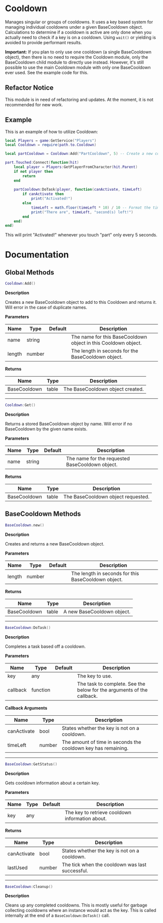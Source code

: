 # Cooldown
Manages singular or groups of cooldowns. It uses a key based system for managing individual cooldowns under a given BaseCooldown object. Calculations to determine if a cooldown is active are only done when you actually need to check if a key is on a cooldown. Using `wait()` or yielding is avoided to provide performant results.

**Important:** If you plan to only use one cooldown (a single BaseCooldown object), then there is no need to require the Cooldown module, only the BaseCooldown child module to directly use instead. However, it's still possible to use the main Cooldown module with only one BaseCooldown ever used. See the example code for this.

## Refactor Notice

This module is in need of refactoring and updates. At the moment, it is not recommended for new work.

## Example

This is an example of how to utilize Cooldown:
```lua
local Players = game:GetService("Players")
local Cooldown = require(path.to.Cooldown)

local partCooldown = Cooldown:Add("PartCooldown", 5) -- Create a new cooldown of 5 seconds

part.Touched:Connect(function(hit)
	local player = Players:GetPlayerFromCharacter(hit.Parent)
	if not player then
		return
	end
	
	partCooldown:DoTask(player, function(canActivate, timeLeft)
		if canActivate then
			print("Activated!")
		else
			timeLeft = math.floor(timeLeft * 10) / 10 -- Format the time
			print("There are", timeLeft, "second(s) left!")
		end
	end)
end)
```
This will print "Activated!" whenever you touch "part" only every 5 seconds.

# Documentation

## Global Methods

```lua
Cooldown:Add()
```

**Description**

Creates a new BaseCooldown object to add to this Cooldown and returns it. Will error in the case of duplicate names.

**Parameters**

| Name | Type | Default | Description |
| --- | --- | --- | --- |
| name | string | | The name for this BaseCooldown object in this Cooldown object. |
| length | number | | The length in seconds for the BaseCooldown object. |

**Returns**

| Name | Type | Description |
| --- | --- | --- |
| BaseCooldown | table | The BaseCooldown object created. |

---

```lua
Cooldown:Get()
```

**Description**

Returns a stored BaseCooldown object by name. Will error if no BaseCooldown by the given name exists.

**Parameters**

| Name | Type | Default | Description |
| --- | --- | --- | --- |
| name | string | | The name for the requested BaseCooldown object. |

**Returns**

| Name | Type | Description |
| --- | --- | --- |
| BaseCooldown | table | The BaseCooldown object requested. |

## BaseCooldown Methods

```lua
BaseCooldown.new()
```

**Description**

Creates and returns a new BaseCooldown object.

**Parameters**

| Name | Type | Default | Description |
| --- | --- | --- | --- |
| length | number | | The length in seconds for this BaseCooldown object. |

**Returns**

| Name | Type | Description |
| --- | --- | --- |
| BaseCooldown | table | A new BaseCooldown object. |

---

```lua
BaseCooldown:DoTask()
```

**Description**

Completes a task based off a cooldown.

**Parameters**

| Name | Type | Default | Description |
| --- | --- | --- | --- |
| key | any | | The key to use. |
| callback | function | | The task to complete. See the below for the arguments of the callback. |

**Callback Arguments**

| Name | Type | Description |
| --- | --- | --- |
| canActivate | bool | States whether the key is not on a cooldown. |
| timeLeft | number | The amount of time in seconds the cooldown key has remaining. |

---

```lua
BaseCooldown:GetStatus()
```

**Description**

Gets cooldown information about a certain key.

**Parameters**

| Name | Type | Default | Description |
| --- | --- | --- | --- |
| key | any | | The key to retrieve cooldown information about. |

**Returns**

| Name | Type | Description |
| --- | --- | --- |
| canActivate | bool | States whether the key is not on a cooldown. |
| lastUsed | number | The tick when the cooldown was last successful. |

---

```lua
BaseCooldown:Cleanup()
```

**Description**

Cleans up any completed cooldowns. This is mostly useful for garbage collecting cooldowns where an instance would act as the key. This is called internally at the end of a `BaseCooldown:DoTask()` call.